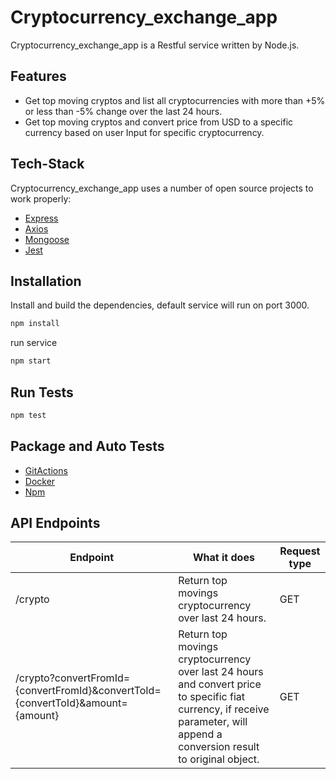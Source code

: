 # Cryptocurrency_exchange_app 
Cryptocurrency_exchange_app is a Restful service written by Node.js.

## Features

- Get top moving cryptos and list all cryptocurrencies with more than +5% or less than -5% change over the last 24 hours.
- Get top moving cryptos and convert price from USD to a specific currency based on user Input for specific cryptocurrency.


## Tech-Stack

Cryptocurrency_exchange_app uses a number of open source projects to work properly:

- [Express](https://expressjs.com/)
- [Axios](https://www.npmjs.com/package/axios)
- [Mongoose](https://mongoosejs.com/)
- [Jest](https://jestjs.io/)


## Installation

Install and build the dependencies, default service will run on port 3000.
```sh
npm install
```

run service

```sh
npm start
```

## Run Tests
```sh
npm test
```

## Package and Auto Tests
- [GitActions](https://github.com/features/actions)
- [Docker](https://www.docker.com/)
- [Npm](https://www.npmjs.com/)


## API Endpoints

|Endpoint          | What it does                                 | Request type |
|------------------|----------------------------------------------|--------------|
|/crypto   |Return top movings cryptocurrency over last 24 hours. | GET|
|/crypto?convertFromId={convertFromId}&convertToId={convertToId}&amount={amount}|Return top movings cryptocurrency over last 24 hours and convert price to specific fiat currency, if receive parameter, will append a conversion result to original object. | GET|

